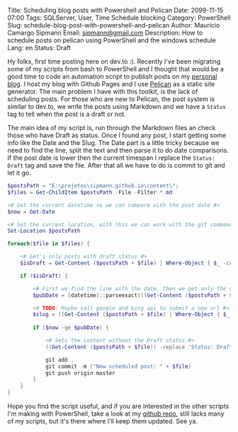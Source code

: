 Title: Scheduling blog posts with Powershell and Pelican
Date: 2099-11-15 07:00
Tags: SQLServer, User, Time Schedule blocking
Category: PowerShell
Slug: schedule-blog-post-with-powershell-and-pelican
Author: Maurício Camargo Sipmann
Email: sipmann@gmail.com
Description: How to schedule posts on pelican using PowerShell and the windows schedule
Lang: en
Status: Draft

Hy folks, first time posting here on dev.to :). Recently I've been migrating some of my scripts from bash to PowerShell and I thought that would be a good time to code an automation script to publish posts on my [personal blog](https://www.sipmann.com). I host my blog with Github Pages and I use [Pelican](http://getpelican.com) as a static site generator. The main problem I have with this toolkit, is the lack of scheduling posts. For those who are new to Pelican, the post system is similar to dev.to, we write the posts using Markdown and we have a `Status` tag to tell when the post is a draft or not. 

The main idea of my script is, run through the Markdown files an check those who have Draft as status. Once I found any post, I start getting some info like the Date and the Slug. The Date part is a little tricky because we need to find the line, split the text and then parse it to do date comparisons. If the post date is lower then the current timespan I replace the `Status: Draft` tag and save the file. After that all we have to do is commit to git and let it go.

```powershell
$postsPath = "E:\projetos\sipmann.github.io\content\";
$files = Get-ChildItem $postsPath -File -Filter *.md

<# Get the current datetime so we can compare with the psot date #>
$now = Get-Date

<# Set the current location, with this we can work with the git commands #>
Set-Location $postsPath

foreach($file in $files) {

	<# Get's only posts with draft status #>
    $isDraft = Get-Content ($postsPath + $file) | Where-Object { $_ -ccontains "Status: Draft" }

    if ($isDraft) {

		<# First we find the line with the date, then we get only the datetime and then parse it #>
        $pubDate = [datetime]::parseexact(((Get-Content ($postsPath + $file) | Where-Object { $_ -Match "^Date:*" }) -split '\s+', 2)[1], 'yyyy-MM-dd HH:mm', $null)

		<# TODO: Maybe call google and bing api to submit a new url #>
		$slug = ((Get-Content ($postsPath + $file) | Where-Object { $_ -Match "^Slug:*" }) -split '\s+', 2)[1]
        
        if ($now -ge $pubDate) {

			<# Sets the content without the Draft status #>
            ((Get-Content ($postsPath + $file)) -replace 'Status: Draft', '') | Set-Content ($postsPath + $file)

            git add .
            git commit -m ("New scheduled post: " + $file)
            git push origin master
        }
    }
}
```

Hope you find the script useful, and if you are interested in the other scripts I'm making with PowerShell, take a look at my [github repo](https://github.com/sipmann/PowerShellScripts), still lacks many of my scripts, but it's there where I'll keep them updated. See ya.